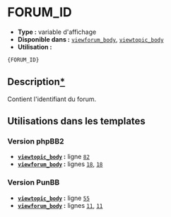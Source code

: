 # FORUM_ID
* __Type :__ variable d'affichage
* __Disponible dans :__ [`viewforum_body`](../tpl/var/viewforum_body.md#readme), [`viewtopic_body`](../tpl/var/viewtopic_body.md#readme)
* __Utilisation :__

```html
{FORUM_ID}
```

## Description[*](https://fa-tvars.appspot.com/var/FORUM_ID)
Contient l'identifiant du forum.

## Utilisations dans les templates

### Version phpBB2
* __[`viewtopic_body`](../tpl/var/viewtopic_body.md#readme) :__ ligne [`82`](../tpl/src/subsilver/viewtopic_body.tpl#L82)
* __[`viewforum_body`](../tpl/var/viewforum_body.md#readme) :__ lignes [`18`](../tpl/src/subsilver/viewforum_body.tpl#L18), [`18`](../tpl/src/subsilver/viewforum_body.tpl#L18)

### Version PunBB
* __[`viewtopic_body`](../tpl/var/viewtopic_body.md#readme) :__ ligne [`55`](../tpl/src/punbb/viewtopic_body.tpl#L55)
* __[`viewforum_body`](../tpl/var/viewforum_body.md#readme) :__ lignes [`11`](../tpl/src/punbb/viewforum_body.tpl#L11), [`11`](../tpl/src/punbb/viewforum_body.tpl#L11)